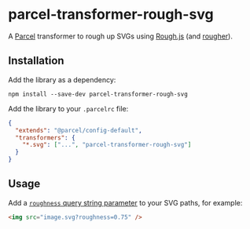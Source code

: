 # parcel-transformer-rough-svg

A [Parcel] transformer to rough up SVGs using [Rough.js] (and [rougher]).

## Installation

Add the library as a dependency:

```shell
npm install --save-dev parcel-transformer-rough-svg
```

Add the library to your `.parcelrc` file:

```json
{
  "extends": "@parcel/config-default",
  "transformers": {
    "*.svg": ["...", "parcel-transformer-rough-svg"]
  }
}
```

## Usage

Add a [`roughness` query string parameter][roughness] to your SVG paths, for example:

```html
<img src="image.svg?roughness=0.75" />
```

[parcel]: https://parceljs.org/
[rough.js]: https://roughjs.com/
[rougher]: https://www.npmjs.com/package/rougher
[roughness]: https://github.com/rough-stuff/rough/wiki#roughness
